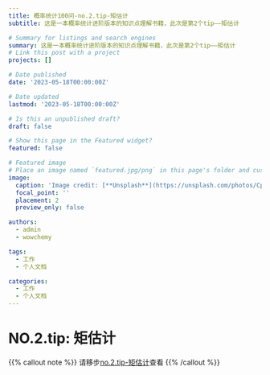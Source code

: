 ```yaml
---
title: 概率统计100问-no.2.tip-矩估计
subtitle: 这是一本概率统计进阶版本的知识点理解书籍，此次是第2个tip——矩估计

# Summary for listings and search engines
summary: 这是一本概率统计进阶版本的知识点理解书籍，此次是第2个tip——矩估计
# Link this post with a project
projects: []

# Date published
date: '2023-05-18T00:00:00Z'

# Date updated
lastmod: '2023-05-18T00:00:00Z'

# Is this an unpublished draft?
draft: false

# Show this page in the Featured widget?
featured: false

# Featured image
# Place an image named `featured.jpg/png` in this page's folder and customize its options here.
image:
  caption: 'Image credit: [**Unsplash**](https://unsplash.com/photos/CpkOjOcXdUY)'
  focal_point: ''
  placement: 2
  preview_only: false

authors:
  - admin
  - wowchemy

tags:
  - 工作
  - 个人文档

categories:
  - 工作
  - 个人文档
---
```



# NO.2.tip: 矩估计

{{% callout note %}}
请移步[no.2.tip-矩估计](https://probability-statistics-100tips.netlify.app/%E7%9F%A9%E4%BC%B0%E8%AE%A1.html)查看
{{% /callout %}}
